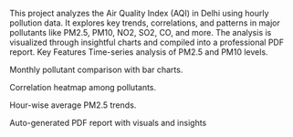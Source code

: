 
This project analyzes the Air Quality Index (AQI) in Delhi using hourly pollution data. It explores key trends, correlations, and patterns in major pollutants like PM2.5, PM10, NO2, SO2, CO, and more. The analysis is visualized through insightful charts and compiled into a professional PDF report.
Key Features
Time-series analysis of PM2.5 and PM10 levels.

Monthly pollutant comparison with bar charts.

Correlation heatmap among pollutants.

Hour-wise average PM2.5 trends.

Auto-generated PDF report with visuals and insights
